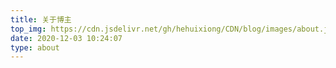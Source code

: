 ```yaml
---
title: 关于博主
top_img: https://cdn.jsdelivr.net/gh/hehuixiong/CDN/blog/images/about.jpg
date: 2020-12-03 10:24:07
type: about
---
```

